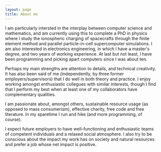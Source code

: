 ```yaml
---
layout: page
title: About me
---
```


I am particularly intersted in the interplay between computer science and mathematics, and am currently using this to complete a PhD in physics where I study the ionospheric charging of spacecrafts through the finite element method and parallel particle-in-cell supercomputer simulations. I am also interested in electronics engineering, in which I have a master's degree, and two years of working experience. At last but not least, I have been programming and picking apart computers since I was about ten.

Perhaps my main strengths are attention to details, and technical creativity. It has also been said of me (independently, by three former employers/supervisors) that I do well in both theory and practice. I enjoy working amongst enthusiastic collegues with similar interests, though I find that I perform my best when at least one of my collaborators have complementary qualities.

I am passionate about, amongst others, sustainable resource usage (as opposed to mass consumerism), effective charity, free code and free literature. In my sparetime I run and hike (and more programming, of course).

I expect future employers to have well-functioning and enthusiastic teams of competent individuals and a relaxed social atmosphere. I also try to be conscious about the impact my work has on society and natural resources and prefer a job whose net impact is positive.
